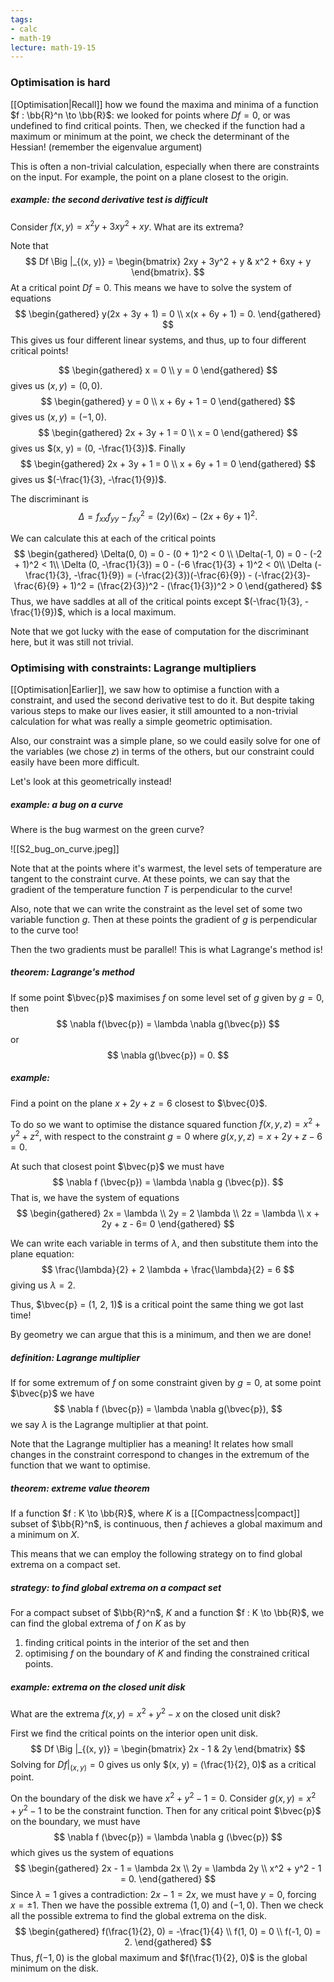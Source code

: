```yaml
---
tags:
- calc
- math-19
lecture: math-19-15
---
```


### Optimisation is hard

[[Optimisation|Recall]] how we found the maxima and minima of a function $f : \bb{R}^n \to \bb{R}$: we looked for points where $Df = 0$, or was undefined to find critical points. Then, we checked if the function had a maximum or minimum at the point, we check the determinant of the Hessian! (remember the eigenvalue argument)

This is often a non-trivial calculation, especially when there are constraints on the input. For example, the point on a plane closest to the origin.

##### _example:_ the second derivative test is difficult

Consider $f(x, y) = x^2 y + 3x y^2 + x y$. What are its extrema?

Note that
$$
Df \Big |_{(x, y)} = \begin{bmatrix} 2xy + 3y^2 + y & x^2 + 6xy + y \end{bmatrix}.
$$
At a critical point  $Df = 0$. This means we have to solve the system of equations
$$
\begin{gathered}
	y(2x + 3y + 1) = 0 \\
	x(x + 6y + 1) = 0.
\end{gathered}
$$
This gives us four different linear systems, and thus, up to four different critical points!

$$
\begin{gathered}
	x = 0 \\
	y = 0
\end{gathered}
$$
gives us $(x, y) = (0, 0)$.
$$
\begin{gathered}
	y = 0 \\
	x + 6y + 1 = 0
\end{gathered}
$$
gives us $(x, y) = (-1, 0)$.
$$
\begin{gathered}
	2x + 3y + 1 = 0 \\
	x = 0
\end{gathered}
$$
gives us $(x, y) = (0, -\frac{1}{3})$. Finally
$$
\begin{gathered}
	2x + 3y + 1 = 0 \\
	x + 6y + 1 = 0
\end{gathered}
$$
gives us $(-\frac{1}{3}, -\frac{1}{9})$.

The discriminant is
$$
\Delta = f_{xx} f_{yy} - f_{xy}^2 = (2y)(6x) - (2x + 6y + 1)^2.
$$

We can calculate this at each of the critical points
$$
\begin{gathered}
	\Delta(0, 0) = 0 - (0 + 1)^2 < 0 \\
	\Delta(-1, 0) = 0 - (-2 + 1)^2 < 1\\
	\Delta (0, -\frac{1}{3}) = 0 - (-6 \frac{1}{3} + 1)^2 < 0\\
	\Delta (-\frac{1}{3}, -\frac{1}{9}) = (-\frac{2}{3})(-\frac{6}{9}) - (-\frac{2}{3}- \frac{6}{9} + 1)^2 = (\frac{2}{3})^2 - (\frac{1}{3})^2 > 0
\end{gathered}
$$
Thus, we have saddles at all of the critical points except $(-\frac{1}{3}, -\frac{1}{9})$, which is a local maximum.

Note that we got lucky with the ease of computation for the discriminant here, but it was still not trivial.

### Optimising with constraints: Lagrange multipliers

[[Optimisation|Earlier]], we saw how to optimise a function with a constraint, and used the second derivative test to do it. But despite taking various steps to make our lives easier, it still amounted to a non-trivial calculation for what was really a simple geometric optimisation.

Also, our constraint was a simple plane, so we could easily solve for one of the variables (we chose $z$) in terms of the others, but our constraint could easily have been more difficult.

Let's look at this geometrically instead!

##### _example:_ a bug on a curve

Where is the bug warmest on the green curve?

![[S2_bug_on_curve.jpeg]]

Note that at the points where it's warmest, the level sets of temperature are tangent to the constraint curve. At these points, we can say that the gradient of the temperature function $T$ is perpendicular to the curve!

Also, note that we can write the constraint as the level set of some two variable function $g$. Then at these points the gradient of $g$ is perpendicular to the curve too!

Then the two gradients must be parallel! This is what Lagrange's method is!

##### _theorem:_ Lagrange's method

If some point $\bvec{p}$ maximises $f$ on some level set of $g$ given by $g = 0$, then
$$
\nabla f(\bvec{p}) = \lambda \nabla g(\bvec{p}) 
$$
or
$$
\nabla g(\bvec{p}) = 0.
$$

##### _example:_

Find a point on the plane $x + 2y + z = 6$ closest to $\bvec{0}$. 

To do so we want to optimise the distance squared function $f(x, y, z) = x^2 + y^2 + z^2$, with respect to the constraint $g = 0$ where $g(x, y, z) = x + 2y + z - 6 = 0$.

At such that closest point $\bvec{p}$ we must have 
$$
\nabla f (\bvec{p}) = \lambda \nabla g (\bvec{p}).
$$
That is, we have the system of equations
$$
\begin{gathered}
	2x = \lambda \\
	2y = 2 \lambda \\ 
	2z = \lambda \\
	x + 2y + z - 6= 0
\end{gathered}
$$

We can write each variable in terms of $\lambda$, and then substitute them into the plane equation:
$$
	\frac{\lambda}{2} + 2 \lambda + \frac{\lambda}{2} = 6
$$
giving us $\lambda = 2$.

Thus, $\bvec{p} = (1, 2, 1)$ is a critical point the same thing we got last time!

By geometry we can argue that this is a minimum, and then we are done!

##### _definition:_ Lagrange multiplier

If for some extremum of $f$ on some constraint given by $g = 0$, at some point $\bvec{p}$ we have
$$
\nabla f (\bvec{p}) = \lambda \nabla g(\bvec{p}),
$$
we say $\lambda$ is the Lagrange multiplier at that point.

Note that the Lagrange multiplier has a meaning! It relates how small changes in the constraint correspond to changes in the extremum of the function that we want to optimise.

##### _theorem:_ extreme value theorem

If a function $f : K \to \bb{R}$, where $K$ is a [[Compactness|compact]] subset of $\bb{R}^n$, is continuous, then $f$ achieves a global maximum and a minimum on $X$.

This means that we can employ the following strategy on to find global extrema on a compact set.

##### _strategy:_ to find global extrema on a compact set

For a compact subset of $\bb{R}^n$, $K$ and a function $f : K \to \bb{R}$, we can find the global extrema of $f$ on $K$ as by 
1) finding critical points in the interior of the set
and then
2) optimising $f$ on the boundary of $K$ and finding the constrained critical points.

##### _example:_ extrema on the closed unit disk

What are the extrema $f(x, y) = x^2 + y^2 - x$ on the closed unit disk?

First we find the critical points on the interior open unit disk.
$$
Df \Big |_{(x, y)} = \begin{bmatrix} 2x - 1 & 2y \end{bmatrix}
$$
Solving for $Df \Big |_{(x, y)} = 0$ gives us only $(x, y) = (\frac{1}{2}, 0)$ as a critical point.

On the boundary of the disk we have $x^2 + y^2 - 1 = 0$. Consider $g(x, y) = x^2 + y^2 - 1$ to be the constraint function. Then for any critical point $\bvec{p}$ on the boundary, we must have
$$
\nabla f (\bvec{p}) = \lambda \nabla g (\bvec{p})
$$
which gives us the system of equations
$$
\begin{gathered}
	2x - 1 = \lambda 2x \\
	2y = \lambda 2y \\
	x^2 + y^2 - 1 = 0.
\end{gathered}
$$
Since $\lambda = 1$ gives a contradiction: $2x - 1 = 2x$, we must have $y = 0$, forcing $x = \pm 1$. Then we have the possible extrema $(1, 0)$ and $(-1, 0)$. Then we check all the possible extrema to find the global extrema on the disk.
$$
\begin{gathered}
	f(\frac{1}{2}, 0) = -\frac{1}{4} \\
	f(1, 0) = 0 \\
	f(-1, 0) = 2.
\end{gathered}
$$
Thus, $f(-1, 0)$ is the global maximum and $f(\frac{1}{2}, 0)$ is the global minimum on the  disk.
